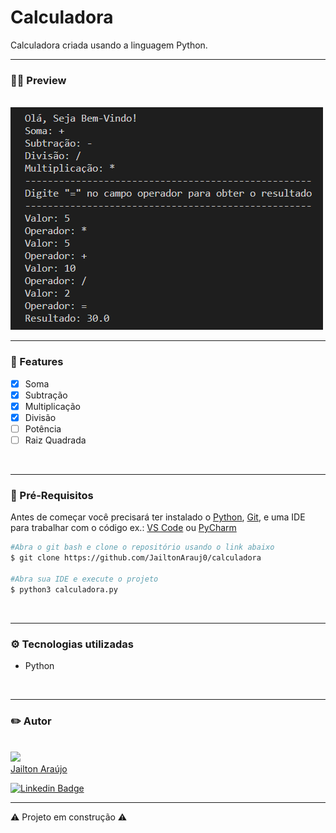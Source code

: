 <h1> Calculadora </h1>

Calculadora criada usando a linguagem Python.

<hr>

### 👨‍💻 Preview

<br>
<img src="demo.png">
<hr>

### 📌 Features

- [x] Soma
- [x] Subtração
- [x] Multiplicação
- [x] Divisão
- [ ] Potência
- [ ] Raiz Quadrada

<br>
<hr>

### 🔧 Pré-Requisitos

Antes de começar você precisará ter instalado o [Python](https://www.python.org/downloads/), [Git](https://git-scm.com/downloads), e uma IDE para trabalhar com o código ex.: [VS Code](https://code.visualstudio.com/download) ou [PyCharm](https://www.jetbrains.com/pt-br/pycharm/download/#section=windows)

```bash
#Abra o git bash e clone o repositório usando o link abaixo
$ git clone https://github.com/JailtonArauj0/calculadora

#Abra sua IDE e execute o projeto 
$ python3 calculadora.py
```
<br>
<hr>

### ⚙️ Tecnologias utilizadas

- Python
<br>
<hr>

### ✏️ Autor

<br>
<img src="https://avatars.githubusercontent.com/u/98783900?v=4" width=120px><br>
<a href="https://github.com/JailtonArauj0">Jailton Araújo</a>

<br>

[![Linkedin Badge](https://img.shields.io/badge/-Jailton-blue?style=flat-square&logo=Linkedin&logoColor=white&link=https://www.linkedin.com/in/jailton-araujo/)](https://www.linkedin.com/in/jailton-araujo/)

<hr>


⚠️ Projeto em construção ⚠️